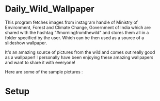 # Daily_Wild_Wallpaper

This program fetches images from instagram handle of Ministry of Environment, Forest and Climate Change, Government of India which are shared with the hashtag "#morningfromthewild" and stores them all in a folder specified by the user. Which can be then used as a source of a slideshow wallpaper.

It's an amazing source of pictures from the wild and comes out really good as a wallpaper!
I personally have been enjoying these amazing wallpapers and want to share it with everyone!

Here are some of the sample pictures :



# Setup


